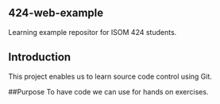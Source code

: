 ## 424-web-example 
Learning example repositor for ISOM 424 students.

## Introduction
This project enables us to learn source code control using Git.

##Purpose
To have code we can use for hands on exercises. 